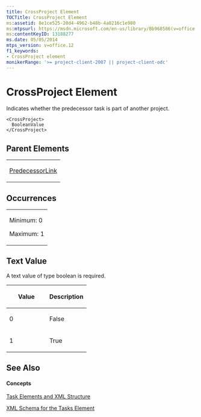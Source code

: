 ```yaml
---
title: CrossProject Element
TOCTitle: CrossProject Element
ms:assetid: 8e1ce525-20d4-4962-b48b-4a0216c1e980
ms:mtpsurl: https://msdn.microsoft.com/en-us/library/Bb968586(v=office.12)
ms:contentKeyID: 13188277
ms.date: 05/05/2014
mtps_version: v=office.12
f1_keywords:
- CrossProject element
monikerRange: '>= project-client-2007 || project-client-odc'
---
```


# CrossProject Element




Indicates whether the predecessor task is part of another project.

    <CrossProject>
      BooleanValue
    </CrossProject>

## Parent Elements

<table>
<colgroup>
<col style="width: 100%" />
</colgroup>
<tbody>
<tr class="odd">
<td><p><a href="bb968712(v=office.12).md">PredecessorLink</a></p></td>
</tr>
</tbody>
</table>

## Occurrences

<table>
<colgroup>
<col style="width: 100%" />
</colgroup>
<tbody>
<tr class="odd">
<td><p>Minimum: 0</p>
<p>Maximum: 1</p></td>
</tr>
</tbody>
</table>

## Text Value

A text value of type boolean is required.

<table>
<colgroup>
<col style="width: 50%" />
<col style="width: 50%" />
</colgroup>
<thead>
<tr class="header">
<th><p>Value</p></th>
<th><p>Description</p></th>
</tr>
</thead>
<tbody>
<tr class="odd">
<td><p>0</p></td>
<td><p>False</p></td>
</tr>
<tr class="even">
<td><p>1</p></td>
<td><p>True</p></td>
</tr>
</tbody>
</table>

## See Also

#### Concepts

[Task Elements and XML Structure](bb968475\(v=office.12\).md)

[XML Schema for the Tasks Element](bb968415\(v=office.12\).md)

